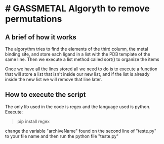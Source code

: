 # # GASSMETAL Algoryth to remove permutations
## A brief of how it works
The algorythm tries to find the elements of the third column, the metal binding site, and store each
ligand in a list with the PDB template of the same line. Then we execute a list method called sort()
to organize the items

Once we have all the lines stored all we need to do is to execute a function that will store a list 
that isn't inside our new list, and if the list is already inside the new list we will remove that 
line later.

## How to execute the script
The only lib used in the code is regex and the language used is python.
Execute:
>pip install regex

change the variable "archiveName" found on the second line of "teste.py" to your file name
and then run the python file "teste.py"